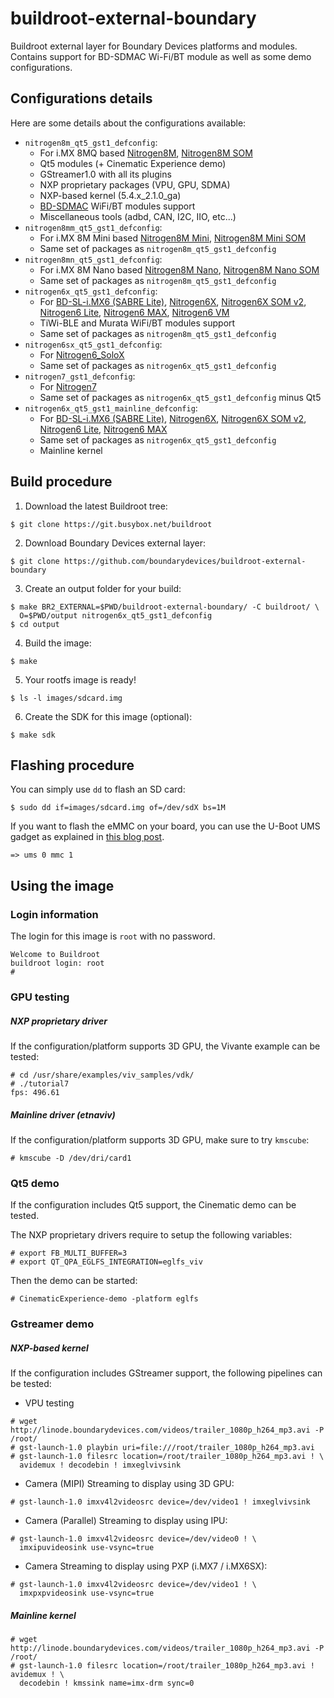 buildroot-external-boundary
===========================

Buildroot external layer for Boundary Devices platforms and modules.
Contains support for BD-SDMAC Wi-Fi/BT module as well as some demo configurations.

Configurations details
----------------------

Here are some details about the configurations available:
* `nitrogen8m_qt5_gst1_defconfig`:
  * For i.MX 8MQ based [Nitrogen8M][nitrogen8m], [Nitrogen8M SOM][nitrogen8m-som]
  * Qt5 modules (+ Cinematic Experience demo)
  * GStreamer1.0 with all its plugins
  * NXP proprietary packages (VPU, GPU, SDMA)
  * NXP-based kernel (5.4.x_2.1.0_ga)
  * [BD-SDMAC][bd-sdmac] WiFi/BT modules support
  * Miscellaneous tools (adbd, CAN, I2C, IIO, etc...)
* `nitrogen8mm_qt5_gst1_defconfig`:
  * For i.MX 8M Mini based [Nitrogen8M Mini][nitrogen8mm], [Nitrogen8M Mini SOM][nitrogen8mm-som]
  * Same set of packages as `nitrogen8m_qt5_gst1_defconfig`
* `nitrogen8mn_qt5_gst1_defconfig`:
  * For i.MX 8M Nano based [Nitrogen8M Nano][nitrogen8mn], [Nitrogen8M Nano SOM][nitrogen8mn-som]
  * Same set of packages as `nitrogen8m_qt5_gst1_defconfig`
* `nitrogen6x_qt5_gst1_defconfig`:
  * For [BD-SL-i.MX6 (SABRE Lite)][sabrelite], [Nitrogen6X][nitrogen6x], [Nitrogen6X SOM v2][nitrogen6x-somv2], [Nitrogen6 Lite][nitrogen6-lite], [Nitrogen6 MAX][nitrogen6-max], [Nitrogen6 VM][nitrogen6-vm]
  * TiWi-BLE and Murata WiFi/BT modules support
  * Same set of packages as `nitrogen8m_qt5_gst1_defconfig`
* `nitrogen6sx_qt5_gst1_defconfig`:
  * For [Nitrogen6_SoloX][nitrogen6-sx]
  * Same set of packages as `nitrogen6x_qt5_gst1_defconfig`
* `nitrogen7_gst1_defconfig`:
  * For [Nitrogen7][nitrogen7]
  * Same set of packages as `nitrogen6x_qt5_gst1_defconfig` minus Qt5
* `nitrogen6x_qt5_gst1_mainline_defconfig`:
  * For [BD-SL-i.MX6 (SABRE Lite)][sabrelite], [Nitrogen6X][nitrogen6x], [Nitrogen6X SOM v2][nitrogen6x-somv2], [Nitrogen6 Lite][nitrogen6-lite], [Nitrogen6 MAX][nitrogen6-max]
  * Same set of packages as `nitrogen6x_qt5_gst1_defconfig`
  * Mainline kernel

Build procedure
---------------

1. Download the latest Buildroot tree:
```
$ git clone https://git.busybox.net/buildroot
```

2. Download Boundary Devices external layer:
```
$ git clone https://github.com/boundarydevices/buildroot-external-boundary
```

3. Create an output folder for your build:
```
$ make BR2_EXTERNAL=$PWD/buildroot-external-boundary/ -C buildroot/ \
  O=$PWD/output nitrogen6x_qt5_gst1_defconfig
$ cd output
```

4. Build the image:
```
$ make
```

5. Your rootfs image is ready!
```
$ ls -l images/sdcard.img
```

6. Create the SDK for this image (optional):
```
$ make sdk
```

Flashing procedure
------------------

You can simply use `dd` to flash an SD card:
```
$ sudo dd if=images/sdcard.img of=/dev/sdX bs=1M
```

If you want to flash the eMMC on your board, you can use the U-Boot UMS gadget as explained in [this blog post][emmc-flashing].
```
=> ums 0 mmc 1
```

Using the image
---------------

### Login information
The login for this image is `root` with no password.
```
Welcome to Buildroot
buildroot login: root
#
```

### GPU testing

##### NXP proprietary driver
If the configuration/platform supports 3D GPU, the Vivante example can be tested:
```
# cd /usr/share/examples/viv_samples/vdk/
# ./tutorial7
fps: 496.61
```

##### Mainline driver (etnaviv)
If the configuration/platform supports 3D GPU, make sure to try `kmscube`:
```
# kmscube -D /dev/dri/card1
```

### Qt5 demo
If the configuration includes Qt5 support, the Cinematic demo can be tested.

The NXP proprietary drivers require to setup the following variables:
```
# export FB_MULTI_BUFFER=3
# export QT_QPA_EGLFS_INTEGRATION=eglfs_viv
```

Then the demo can be started:
```
# CinematicExperience-demo -platform eglfs
```

### Gstreamer demo

##### NXP-based kernel
If the configuration includes GStreamer support, the following pipelines can be tested:
* VPU testing
```
# wget http://linode.boundarydevices.com/videos/trailer_1080p_h264_mp3.avi -P /root/
# gst-launch-1.0 playbin uri=file:///root/trailer_1080p_h264_mp3.avi
# gst-launch-1.0 filesrc location=/root/trailer_1080p_h264_mp3.avi ! \
  avidemux ! decodebin ! imxeglvivsink
```
* Camera (MIPI) Streaming to display using 3D GPU:
```
# gst-launch-1.0 imxv4l2videosrc device=/dev/video1 ! imxeglvivsink
```
* Camera (Parallel) Streaming to display using IPU:
```
# gst-launch-1.0 imxv4l2videosrc device=/dev/video0 ! \
  imxipuvideosink use-vsync=true
```
* Camera Streaming to display using PXP (i.MX7 / i.MX6SX):
```
# gst-launch-1.0 imxv4l2videosrc device=/dev/video1 ! \
  imxpxpvideosink use-vsync=true
```

##### Mainline kernel
```
# wget http://linode.boundarydevices.com/videos/trailer_1080p_h264_mp3.avi -P /root/
# gst-launch-1.0 filesrc location=/root/trailer_1080p_h264_mp3.avi ! avidemux ! \
  decodebin ! kmssink name=imx-drm sync=0
```

[bd-sdmac]: https://boundarydevices.com/product/bd_sdmac_wifi/ "BD-SDMAC WiFi/BT module"
[emmc-flashing]:https://boundarydevices.com/programming-emmc-on-i-mx-platforms "Programming eMMC on i.MX"
[nitrogen6x]:http://boundarydevices.com/nitrogen6x-board-imx6-arm-cortex-a9-sbc "Nitrogen6X product page"
[nitrogen6x-som]:http://boundarydevices.com/products/nitrogen6x-som "Nitrogen6X SOM product page"
[nitrogen6x-somv2]:http://boundarydevices.com/product/nit6x-som-v2/ "Nitrogen6X SOM v2 product page"
[nitrogen6-lite]:http://boundarydevices.com/products/nitrogen6_lite "Nitrogen6_Lite product page"
[nitrogen6-max]:http://boundarydevices.com/product/nitrogen6max "Nitrogen6_MAX product page"
[nitrogen6-vm]:http://boundarydevices.com/product/nitrogen6_vm_imx6 "Nitrogen6_VM product page"
[nitrogen6-sx]:http://boundarydevices.com/product/nit6_solox-imx6 "Nit6_SoloX product page"
[nitrogen7]:https://boundarydevices.com/product/nitrogen7 "Nitrogen7 product page"
[nitrogen8m]:https://boundarydevices.com/wiki/nitrogen8m-sbc "Nitrogen8M product page"
[nitrogen8m-som]:https://boundarydevices.com/wiki/nitrogen8m-som "Nitrogen8M SOM product page"
[nitrogen8mm]:https://boundarydevices.com/wiki/nitrogen8m-mini-sbc "Nitrogen8M_Mini product page"
[nitrogen8mm-som]:https://boundarydevices.com/wiki/Nitrogen8M_Mini-SOM "Nitrogen8M_Mini SOM product page"
[nitrogen8mn]:https://boundarydevices.com/wiki/nitrogen8m-nano-sbc "Nitrogen8M Nano product page"
[nitrogen8mn-som]:https://boundarydevices.com/wiki/nitrogen8m-nano-som "Nitrogen8M Nano SOM product page"
[private-git]:https://boundarydevices.com/private-git-access/ "Private Git server access"
[sabrelite]:http://boundarydevices.com/sabre-lite-imx6-sbc "SABRE Lite product page"
